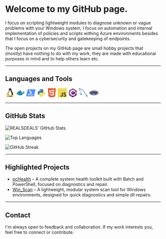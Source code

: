 # Welcome to my GitHub page.

I focus on scripting lightweight modules to diagnose unknown or vague problems with your Windows system, I focus on
automation and internal implementation of policies and scripts withing Azure environments besides that I focus on a
cybersecurity and gatekeeping of endpoints.

The open projects on my GitHub page are small hobby projects that (mostly) have nothing to do with my work, they are
made with educational purposes in mind and to help others learn etc.

---

## Languages and Tools

<p align="left">
    <img src="https://raw.githubusercontent.com/devicons/devicon/master/icons/linux/linux-original.svg" alt="Linux"
        width="30" />
    <img src="https://raw.githubusercontent.com/devicons/devicon/master/icons/docker/docker-original.svg" alt="Docker"
        width="30" />
    <img src="https://raw.githubusercontent.com/devicons/devicon/master/icons/powershell/powershell-original.svg"
        alt="PowerShell" width="30" />
    <img src="https://raw.githubusercontent.com/devicons/devicon/master/icons/python/python-original.svg" alt="Python"
        width="30" />
    <img src="https://raw.githubusercontent.com/devicons/devicon/master/icons/html5/html5-original.svg" alt="HTML5"
        width="30" />
    <img src="https://raw.githubusercontent.com/devicons/devicon/master/icons/javascript/javascript-original.svg"
        alt="JavaScript" width="30" />
    <img src="https://raw.githubusercontent.com/devicons/devicon/master/icons/csharp/csharp-original.svg" alt="C#"
        width="30" />
    <img src="https://raw.githubusercontent.com/devicons/devicon/master/icons/mysql/mysql-original.svg" alt="MySQL"
        width="30" />
    <img src="https://raw.githubusercontent.com/devicons/devicon/master/icons/php/php-original.svg" alt="PHP"
        width="30" />
</p>

---

## GitHub Stats

![REALSDEALS' GitHub
Stats](https://github-readme-stats.vercel.app/api?username=REALSDEALS&show_icons=true&count_private=true&hide_rank=true&theme=default)

![Top Languages](https://github-readme-stats.vercel.app/api/top-langs/?username=REALSDEALS&layout=compact&theme=default)

![GitHub Streak](https://github-readme-streak-stats.herokuapp.com/?user=REALSDEALS&theme=default)

---

## Highlighted Projects

- [pcHealth](https://github.com/REALSDEALS/pcHealth) – A complete system health toolkit built with Batch and PowerShell,
focused on diagnostics and repair.
- [Win_Scan](https://github.com/REALSDEALS/Win_Scan) – A lightweight, modular system scan tool for Windows environments,
designed for quick diagnostics and simple dll repairs.

---

## Contact

I'm always open to feedback and collaboration. If my work interests you, feel free to connect or contribute.